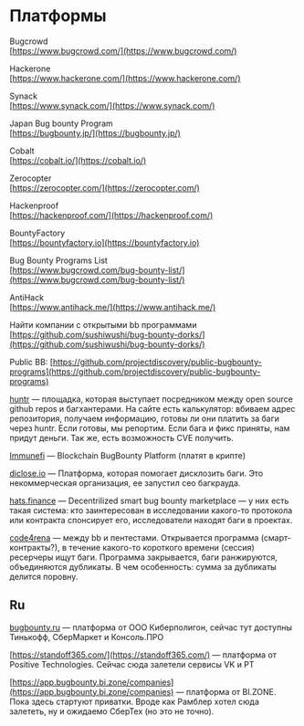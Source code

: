 # Платформы

Bugcrowd\
[https://www.bugcrowd.com/](https://www.bugcrowd.com/)

Hackerone\
[https://www.hackerone.com/](https://www.hackerone.com/)

Synack\
[https://www.synack.com/](https://www.synack.com/)

Japan Bug bounty Program\
[https://bugbounty.jp/](https://bugbounty.jp/)

Cobalt\
[https://cobalt.io/](https://cobalt.io/)

Zerocopter\
[https://zerocopter.com/](https://zerocopter.com/)

Hackenproof\
[https://hackenproof.com/](https://hackenproof.com/)

BountyFactory\
[https://bountyfactory.io](https://bountyfactory.io)

Bug Bounty Programs List\
[https://www.bugcrowd.com/bug-bounty-list/](https://www.bugcrowd.com/bug-bounty-list/)

AntiHack\
[https://www.antihack.me/](https://www.antihack.me/)

Найти компании с открытыми bb программами\
[https://github.com/sushiwushi/bug-bounty-dorks/](https://github.com/sushiwushi/bug-bounty-dorks/)



Public BB: [https://github.com/projectdiscovery/public-bugbounty-programs](https://github.com/projectdiscovery/public-bugbounty-programs)



[huntr](https://huntr.dev/) — площадка, которая выступает посредником между open source github repos и багхантерами. На сайте есть калькулятор: вбиваем адрес репозитория, получаем информацию, готовы ли они платить за баги через huntr. Если готовы, мы репортим. Если бага и фикс приняты, нам придут деньги. Так же, есть возможность CVE получить.

[Immunefi](https://immunefi.com/) — Blockchain BugBounty Platform (платят в крипте)

[diclose.io](https://disclose.io/) — Платформа, которая помогает дисклозить баги. Это некоммерческая организация, ее запустил сео багкрауда. &#x20;

[hats.finance](https://hats.finance/) — Decentrilized smart bug bounty marketplace — у них есть такая система: кто заинтересован в исследовании какого-то протокола или контракта спонсирует его, исследователи находят баги в проектах.

[code4rena](https://code4rena.com/) — между bb и пентестами. Открывается программа (смарт-контракты?), в течение какого-то короткого времени (сессия) ресерчеры ищут баги. Программа закрывается, баги ранжируются, объединяются дубликаты. В чем особенность: сумма за дубликаты делится поровну.

## Ru

[bugbounty.ru](https://bugbounty.ru) — платформа от ООО Киберполигон, сейчас тут доступны Тинькофф, СберМаркет и Консоль.ПРО

[https://standoff365.com/](https://standoff365.com/) — платформа от Positive Technologies. Сейчас сюда залетели сервисы VK и PT

[https://app.bugbounty.bi.zone/companies](https://app.bugbounty.bi.zone/companies) — платформа от BI.ZONE. Пока здесь стартуют приватки. Вроде как Рамблер хотел сюда залететь, ну и ожидаемо СберТех (но это не точно).
